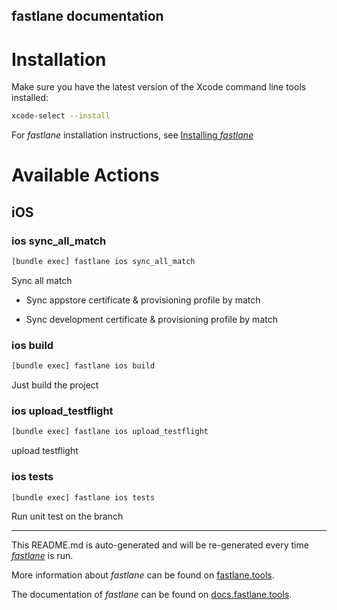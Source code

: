 fastlane documentation
----

# Installation

Make sure you have the latest version of the Xcode command line tools installed:

```sh
xcode-select --install
```

For _fastlane_ installation instructions, see [Installing _fastlane_](https://docs.fastlane.tools/#installing-fastlane)

# Available Actions

## iOS

### ios sync_all_match

```sh
[bundle exec] fastlane ios sync_all_match
```

Sync all match



- Sync appstore certificate & provisioning profile by match

- Sync development certificate & provisioning profile by match

### ios build

```sh
[bundle exec] fastlane ios build
```

Just build the project

### ios upload_testflight

```sh
[bundle exec] fastlane ios upload_testflight
```

upload testflight

### ios tests

```sh
[bundle exec] fastlane ios tests
```

Run unit test on the branch

----

This README.md is auto-generated and will be re-generated every time [_fastlane_](https://fastlane.tools) is run.

More information about _fastlane_ can be found on [fastlane.tools](https://fastlane.tools).

The documentation of _fastlane_ can be found on [docs.fastlane.tools](https://docs.fastlane.tools).
